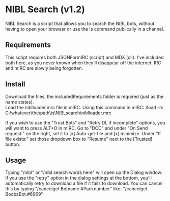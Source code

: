 # NIBL Search (v1.2) 
NIBL Search is a script that allows you to search the NIBL bots, without having to open your browser or use the !s command publically in a channel.   

## Requirements  
This script requires both JSONFormIRC (script) and MDX (dll).  I've included both here, as you never known when they'll disappear off the internet.  IRC and mIRC are slowly being forgotten.    

## Install
Download the files, the includedRequirements folder is required (just as the name states).  
Load the niblloader.mrc file in mIRC.  Using this command in mIRC:  /load -rs C:\whatever\the\path\is\NIBLsearch\niblloader.mrc    
  
If you wish to use the "Trust Bots" and "Retry DL if incomplete" options, you will want to press ALT+O in mIRC.  Go to "DCC" and under "On Send request:" on the right, set it to [x] Auto-get-file and [x] minimize.  Under "If file exists:" set those dropdown box to "Resume" next to the [Trusted] button.    

## Usage
Typing "/nibl" or "/nibl search words here" will open up the Dialog window.  
If you use the "retry" option in the dialog settings at the bottom, you'll automatically retry to download a file if it fails to download.   You can cancel this by typing "/cancelget Botname.#Packnumber" like: "/cancelget BoobzBot.#6969"
